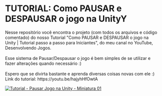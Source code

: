  <h1>TUTORIAL: Como PAUSAR e DESPAUSAR o jogo na UnityY</h1>
Nesse repositório você encontra o projeto (com todos os arquivos e código comentado) do nosso Tutorial "Como PAUSAR e DESPAUSAR o jogo na Unity | Tutorial passo a passo para Iniciantes", do meu canal no YouTube, Desenvolvendo Jogos.
<br>
<br>
Esse sistema de Pausar/Despausar o jogo é bem simples de se utilizar e fazer alterações quando necessário :)
<br>
<br>
Espero que se divirta bastante e aprenda diversas coisas novas com ele :)
<br>
Link do tutorial: https://youtu.be/hajyhHfOwtA

<a href="https://youtu.be/hajyhHfOwtA" target="_blank">![Tutorial - Pausar Jogo na Unity - Miniatura 01](https://user-images.githubusercontent.com/102618272/173411167-019673a8-8556-4b3f-b55e-74179709b247.png)</a>
